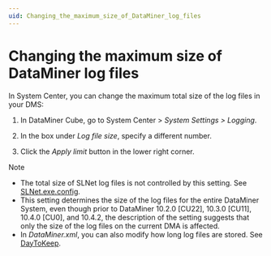 ```yaml
---
uid: Changing_the_maximum_size_of_DataMiner_log_files
---
```


# Changing the maximum size of DataMiner log files

In System Center, you can change the maximum total size of the log files in your DMS:

1. In DataMiner Cube, go to System Center \> *System Settings \> Logging*.

1. In the box under *Log file size*, specify a different number.

1. Click the *Apply limit* button in the lower right corner.

> [!NOTE]
>
> - The total size of SLNet log files is not controlled by this setting. See [SLNet.exe.config](xref:SLNet_exe_config).
> - This setting determines the size of the log files for the entire DataMiner System, even though prior to DataMiner 10.2.0 [CU22], 10.3.0 [CU11], 10.4.0 [CU0], and 10.4.2, the description of the setting suggests that only the size of the log files on the current DMA is affected.
> - In *DataMiner.xml*, you can also modify how long log files are stored. See [DayToKeep](xref:DataMiner.Logging.DaysToKeep).
